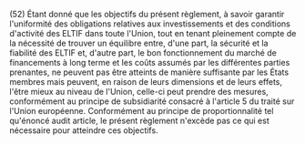 (52) Étant donné que les objectifs du présent règlement, à savoir garantir l'uniformité des obligations relatives aux investissements et des conditions d'activité des ELTIF dans toute l'Union, tout en tenant pleinement compte de la nécessité de trouver un équilibre entre, d'une part, la sécurité et la fiabilité des ELTIF et, d'autre part, le bon fonctionnement du marché de financements à long terme et les coûts assumés par les différentes parties prenantes, ne peuvent pas être atteints de manière suffisante par les États membres mais peuvent, en raison de leurs dimensions et de leurs effets, l'être mieux au niveau de l'Union, celle-ci peut prendre des mesures, conformément au principe de subsidiarité consacré à l'article 5 du traité sur l'Union européenne. Conformément au principe de proportionnalité tel qu'énoncé audit article, le présent règlement n'excède pas ce qui est nécessaire pour atteindre ces objectifs.